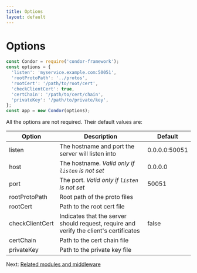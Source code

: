 ```yaml
---
title: Options
layout: default
---
```


# Options

```js
const Condor = require('condor-framework');
const options = {
  'listen': 'myservice.example.com:50051',
  'rootProtoPath': '../protos',
  'rootCert': '/path/to/root/cert',
  'checkClientCert': true,
  'certChain': '/path/to/cert/chain',
  'privateKey': '/path/to/private/key',
};
const app = new Condor(options);
```

All the options are not required. Their default values are:

| Option          | Description                                                                            | Default       |
|-----------------|----------------------------------------------------------------------------------------|---------------|
| listen          | The hostname and port the server will listen into                                      | 0.0.0.0:50051 |
| host            | The hostname. *Valid only if `listen` is not set*                                      | 0.0.0.0       |
| port            | The port. *Valid only if `listen` is not set*                                          | 50051         |
| rootProtoPath   | Root path of the proto files                                                           |               |
| rootCert        | Path to the root cert file                                                             |               |
| checkClientCert | Indicates that the server should request, require and verify the client's certificates | false         |
| certChain       | Path to the cert chain file                                                            |               |
| privateKey      | Path to the private key file                                                           |               |

Next: [Related modules and middleware](related-modules-and-middleware.md)
